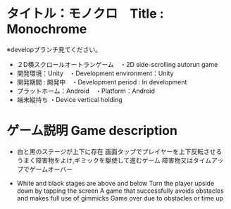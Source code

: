 # タイトル：モノクロ　Title : Monochrome

※developブランチ見てください。
* ２D横スクロールオートランゲーム　・2D side-scrolling autorun game
* 開発環境：Unity　・Development environment：Unity
* 開発期間 : 開発中　・Development period : In development
* プラットホーム：Android　・Platform：Android 
* 端末縦持ち ・Device vertical holding

# ゲーム説明 Game description
* 白と黒のステージが上下に存在
画面タップでプレイヤーを上下反転させる
うまく障害物をよけ,ギミックを駆使して進むゲーム
障害物又はタイムアップでゲームオーバー

* White and black stages are above and below
Turn the player upside down by tapping the screen
A game that successfully avoids obstacles and makes full use of gimmicks
Game over due to obstacles or time up

